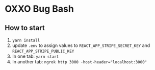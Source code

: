 # OXXO Bug Bash

## How to start

1. `yarn install`
2. update `.env` to assign values to `REACT_APP_STRIPE_SECRET_KEY` and `REACT_APP_STRIPE_PUBLIC_KEY`
3. In one tab: `yarn start`
4. In another tab: `ngrok http 3000 -host-header="localhost:3000"`

